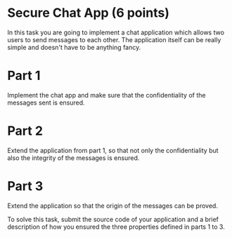 # Secure Chat App (6 points)
In this task you are going to implement a chat application which allows two
users to send messages to each other. The application itself can be really
simple and doesn't have to be anything fancy.

# Part 1
Implement the chat app and make sure that the confidentiality of the
messages sent is ensured.

# Part 2
Extend the application from part 1, so that not only the confidentiality but
also the integrity of the messages is ensured.

# Part 3
Extend the application so that the origin of the messages can be proved.

To solve this task, submit the source code of your application and a brief
description of how you ensured the three properties defined in parts 1 to 3.